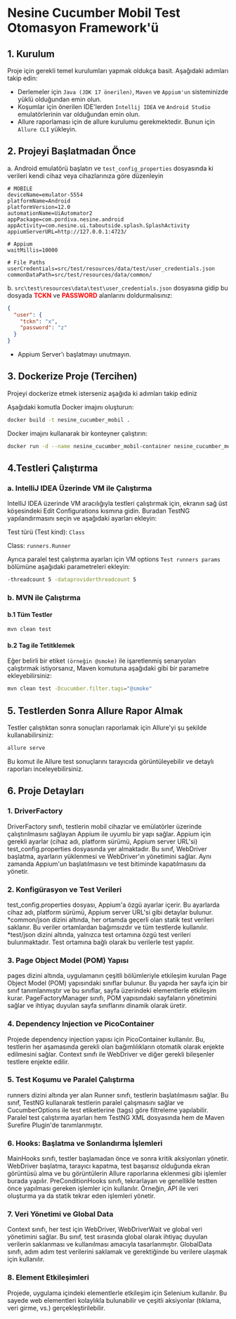 # Nesine Cucumber Mobil Test Otomasyon Framework'ü

## 1. Kurulum
Proje için gerekli temel kurulumları yapmak oldukça basit. Aşağıdaki adımları takip edin:

* Derlemeler için ``Java (JDK 17 önerilen)``, ``Maven`` ve ``Appium'un`` sisteminizde yüklü olduğundan emin olun.
* Koşumlar için önerilen IDE'lerden ``Intellij IDEA`` ve ``Android Studio`` emulatörlerinin var olduğundan emin olun.
* Allure raporlaması için de allure kurulumu gerekmektedir. Bunun için ``Allure CLI`` yükleyin.

## 2. Projeyi Başlatmadan Önce
a. Android emulatörü başlatın ve ``test_config_properties`` dosyasında ki verileri kendi cihaz veya cihazlarınıza göre düzenleyin
```properties
# MOBILE
deviceName=emulator-5554
platformName=Android
platformVersion=12.0
automationName=UiAutomator2
appPackage=com.pordiva.nesine.android
appActivity=com.nesine.ui.taboutside.splash.SplashActivity
appiumServerURL=http://127.0.0.1:4723/

# Appium
waitMillis=10000

# File Paths
userCredentials=src/test/resources/data/test/user_credentials.json
commonDataPath=src/test/resources/data/common/

```

b. ``src\test\resources\data\test\user_credentials.json`` dosyasına gidip bu dosyada <span style="color:red">**TCKN**</span> ve <span style="color:red">**PASSWORD**</span> alanlarını doldurmalısınız:

```json {
{
  "user": {
    "tckn": "x",
    "password": "z"
  }
}
```

* Appium Server'ı başlatmayı unutmayın.

## 3. Dockerize Proje (Tercihen)
Projeyi dockerize etmek isterseniz aşağıda ki adımları takip ediniz

Aşağıdaki komutla Docker imajını oluşturun:
```bash
docker build -t nesine_cucumber_mobil .
```

Docker imajını kullanarak bir konteyner çalıştırın:
```bash
docker run -d --name nesine_cucumber_mobil-container nesine_cucumber_mobil
```

## 4.Testleri Çalıştırma
### a. IntelliJ IDEA Üzerinde VM ile Çalıştırma
IntelliJ IDEA üzerinde VM aracılığıyla testleri çalıştırmak için, ekranın sağ üst köşesindeki Edit Configurations kısmına gidin. Buradan TestNG yapılandırmasını seçin ve aşağıdaki ayarları ekleyin:

Test türü (Test kind): ``Class``

Class: ``runners.Runner``

Ayrıca paralel test çalıştırma ayarları için VM options ``Test runners params`` bölümüne aşağıdaki parametreleri ekleyin:
```bash
-threadcount 5 -dataproviderthreadcount 5
```
### b. MVN ile Çalıştırma

#### b.1 Tüm Testler
```bash
mvn clean test
```

#### b.2 Tag ile Tetitklemek
Eğer belirli bir etiket ``(örneğin @smoke)`` ile işaretlenmiş senaryoları çalıştırmak istiyorsanız, Maven komutuna aşağıdaki gibi bir parametre ekleyebilirsiniz:
```bash
mvn clean test -Dcucumber.filter.tags="@smoke"
```

## 5. Testlerden Sonra Allure Rapor Almak

Testler çalıştıktan sonra sonuçları raporlamak için Allure'yi şu şekilde kullanabilirsiniz:
```bash
allure serve
```
Bu komut ile Allure test sonuçlarını tarayıcıda görüntüleyebilir ve detaylı raporları inceleyebilirsiniz.


## 6. Proje Detayları
### 1. DriverFactory
   DriverFactory sınıfı, testlerin mobil cihazlar ve emülatörler üzerinde çalıştırılmasını sağlayan Appium ile uyumlu bir yapı sağlar. Appium için gerekli ayarlar (cihaz adı, platform sürümü, Appium server URL'si) test_config.properties dosyasında yer almaktadır.
   Bu sınıf, WebDriver başlatma, ayarların yüklenmesi ve WebDriver'ın yönetimini sağlar. Aynı zamanda Appium'un başlatılmasını ve test bitiminde kapatılmasını da yönetir.
### 2. Konfigürasyon ve Test Verileri
   test_config.properties dosyası, Appium'a özgü ayarlar içerir. Bu ayarlarda cihaz adı, platform sürümü, Appium server URL'si gibi detaylar bulunur.
   *common/json dizini altında, her ortamda geçerli olan statik test verileri saklanır. Bu veriler ortamlardan bağımsızdır ve tüm testlerde kullanılır.
   *test/json dizini altında, yalnızca test ortamına özgü test verileri bulunmaktadır. Test ortamına bağlı olarak bu verilerle test yapılır.
### 3. Page Object Model (POM) Yapısı
   pages dizini altında, uygulamanın çeşitli bölümleriyle etkileşim kurulan Page Object Model (POM) yapısındaki sınıflar bulunur. Bu yapıda her sayfa için bir sınıf tanımlanmıştır ve bu sınıflar, sayfa üzerindeki elementlerle etkileşim kurar.
   PageFactoryManager sınıfı, POM yapısındaki sayfaların yönetimini sağlar ve ihtiyaç duyulan sayfa sınıflarını dinamik olarak üretir.
### 4. Dependency Injection ve PicoContainer
   Projede dependency injection yapısı için PicoContainer kullanılır. Bu, testlerin her aşamasında gerekli olan bağımlılıkların otomatik olarak enjekte edilmesini sağlar. Context sınıfı ile WebDriver ve diğer gerekli bileşenler testlere enjekte edilir.
### 5. Test Koşumu ve Paralel Çalıştırma
   runners dizini altında yer alan Runner sınıfı, testlerin başlatılmasını sağlar. Bu sınıf, TestNG kullanarak testlerin paralel çalışmasını sağlar ve CucumberOptions ile test etiketlerine (tags) göre filtreleme yapılabilir.
   Paralel test çalıştırma ayarları hem TestNG XML dosyasında hem de Maven Surefire Plugin'de tanımlanmıştır.
### 6. Hooks: Başlatma ve Sonlandırma İşlemleri
   MainHooks sınıfı, testler başlamadan önce ve sonra kritik aksiyonları yönetir. WebDriver başlatma, tarayıcı kapatma, test başarısız olduğunda ekran görüntüsü alma ve bu görüntülerin Allure raporlarına eklenmesi gibi işlemler burada yapılır.
   PreConditionHooks sınıfı, tekrarlayan ve genellikle testten önce yapılması gereken işlemler için kullanılır. Örneğin, API ile veri oluşturma ya da statik tekrar eden işlemleri yönetir.
### 7. Veri Yönetimi ve Global Data
   Context sınıfı, her test için WebDriver, WebDriverWait ve global veri yönetimini sağlar. Bu sınıf, test sırasında global olarak ihtiyaç duyulan verilerin saklanması ve kullanılması amacıyla tasarlanmıştır.
   GlobalData sınıfı, adım adım test verilerini saklamak ve gerektiğinde bu verilere ulaşmak için kullanılır.
### 8. Element Etkileşimleri
   Projede, uygulama içindeki elementlerle etkileşim için Selenium kullanılır. Bu sayede web elementleri kolaylıkla bulunabilir ve çeşitli aksiyonlar (tıklama, veri girme, vs.) gerçekleştirilebilir.



